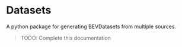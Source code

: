 # Datasets

A python package for generating BEVDatasets from multiple sources.

> TODO: Complete this documentation